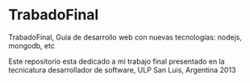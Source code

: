 TrabadoFinal
============

TrabadoFinal, Guia de desarrollo web con nuevas tecnologías: nodejs, mongodb, etc

Este repositorio esta dedicado a mi trabajo final presentado en la tecnicatura desarrollador de software, ULP San Luis, Argentina 2013